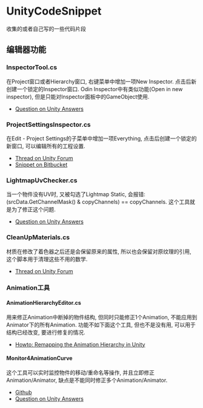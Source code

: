 # UnityCodeSnippet

收集的或者自己写的一些代码片段

## 编辑器功能

### InspectorTool.cs

在Project窗口或者Hierarchy窗口, 右键菜单中增加一项New Inspector. 点击后新创建一个锁定的Inspector窗口. Odin Inspector中有类似功能(Open in new inspector), 但是只能对Inspector面板中的GameObject使用.

* [Question on Unity Answers](https://answers.unity.com/questions/36131/editor-multiple-inspectors.html)

### ProjectSettingsInspector.cs

在Edit - Project Settings的子菜单中增加一项Everything, 点击后创建一个锁定的新窗口, 可以编辑所有的工程设置.

* [Thread on Unity Forum](https://forum.unity.com/threads/new-settings-gui.557308/)
* [Snippet on Bitbucket](https://bitbucket.org/snippets/pschraut/5edXM8/unity-all-project-settings-in-a-single)

### LightmapUvChecker.cs

当一个物件没有UV时, 又被勾选了Lightmap Static, 会报错: (srcData.GetChannelMask() & copyChannels) == copyChannels. 这个工具就是为了修正这个问题.

* [Question on Unity Answers](https://answers.unity.com/questions/1470570/getting-some-error-always-when-i-open-unity.html)

### CleanUpMaterials.cs

材质在修改了着色器之后还是会保留原来的属性, 所以也会保留对原纹理的引用, 这个脚本用于清理这些不用的数学.

* [Thread on Unity Forum](https://forum.unity.com/threads/material-asset-keeps-references-to-assets-that-are-not-used.523192/)

### Animation工具

#### AnimationHierarchyEditor.cs

用来修正Animation中断掉的物件结构, 但同时只能修正1个Animation, 不能应用到Animator下的所有Animation. 功能不如下面这个工具, 但也不是没有用, 可以用于结构已经改变, 要进行修复的情况.

* [Howto: Remapping the Animation Hierarchy in Unity](http://enemyhideout.com/2016/05/howto-remapping-the-animation-hierarchy-in-unity/)

#### Monitor4AnimationCurve

这个工具可以实时监控物件的移动/重命名等操作, 并且立即修正Animation/Animator, 缺点是不能同时修正多个Animation/Animator.

* [Github](https://github.com/gydisme/Unity-Game-Framwork/tree/master/Assets/Editor/CustomEditor/Monitor4AnimationCurve)
* [Question on Unity Answers](https://answers.unity.com/questions/662382/how-to-change-objects-hierarchy-level-in-animation.html)